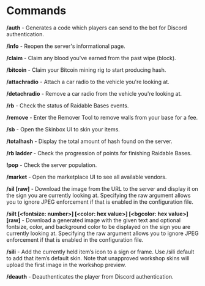 # Commands

**/auth** - Generates a code which players can send to the bot for Discord authentication.

**/info** - Reopen the server's informational page.

**/claim** - Claim any blood you've earned from the past wipe (block).

**/bitcoin** - Claim your Bitcoin mining rig to start producing hash.

**/attachradio** - Attach a car radio to the vehicle you're looking at.

**/detachradio** - Remove a car radio from the vehicle you're looking at.

**/rb** - Check the status of Raidable Bases events.

**/remove** - Enter the Remover Tool to remove walls from your base for a fee.

**/sb** - Open the Skinbox UI to skin your items.

**/totalhash** - Display the total amount of hash found on the server.

**/rb ladder** - Check the progression of points for finishing Raidable Bases.

**!pop** - Check the server population.

**/market** - Open the marketplace UI to see all available vendors.

**/sil [raw]** - Download the image from the URL to the server and display it on the sign you are currently looking at. Specifying the raw argument allows you to ignore JPEG enforcement if that is enabled in the configuration file.

**/silt [<fontsize: number>] [<color: hex value>] [<bgcolor: hex value>] [raw]** - Download a generated image with the given text and optional fontsize, color, and background color to be displayed on the sign you are currently looking at. Specifying the raw argument allows you to ignore JPEG enforcement if that is enabled in the configuration file.

**/sili** - Add the currently held item’s icon to a sign or frame. Use /sili default to add that item’s default skin. Note that unapproved workshop skins will upload the first image in the workshop preview.

**/deauth** - Deauthenticates the player from Discord authentication.
